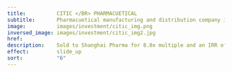 ```yaml
---
title:          CITIC </BR> PHARMACUETICAL
subtitle:       Pharmacuetical manufacturing and distribution company in Shanghai 
image:          images/investment/citic_img.png
inversed_image: images/investment/citic_img2.jpg
href:           
description:    Sold to Shanghai Pharma for 8.0x multiple and an IRR of 69%.  Invested in Apr 2007 and harvested in Mar 2011.
effect:         slide_up
sort:           "6"
---
```

